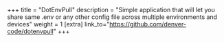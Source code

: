 +++
title = "DotEnvPull"
description = "Simple application that will let you share same .env or any other config file across multiple environments and devices"
weight = 1
[extra]
link_to="https://github.com/denver-code/dotenvpull"
+++